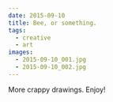 ```yaml
---
date: 2015-09-10
title: Bee, or something.
tags:
  - creative
  - art
images:
  - 2015-09-10_001.jpg
  - 2015-09-10_002.jpg
---
```

More crappy drawings. Enjoy!